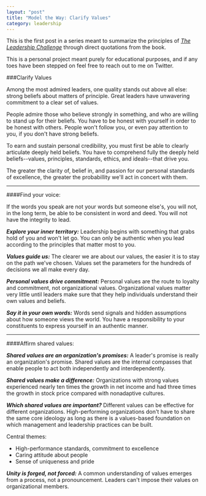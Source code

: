 ```yaml
---
layout: "post"
title: "Model the Way: Clarify Values"
category: leadership
---
```


This is the first post in a series meant to summarize the principles of *[The Leadership Challenge](http://www.amazon.com/Leadership-Challenge-4th-James-Kouzes/dp/0787984914/ref=tmm_hrd_title_0?_encoding=UTF8&sr=8-2&qid=1415953746)* through direct quotations from the book. 

This is a personal project meant purely for educational purposes, and if any toes have been stepped on feel free to reach out to me on Twitter.

###Clarify Values

Among the most admired leaders, one quality stands out above all else: strong beliefs about matters of principle. Great leaders have unwavering commitment to a clear set of values. 

People admire those who believe strongly in something, and who are willing to stand up for their beliefs. You have to be honest with yourself in order to be honest with others. People won't follow you, or even pay attention to you, if you don't have strong beliefs.

To earn and sustain personal credibility, you must first be able to clearly articulate deeply held beliefs. You have to comprehend fully the deeply held beliefs--values, principles, standards, ethics, and ideals--that drive you.

The greater the clarity of, belief in, and passion for our personal standards of excellence, the greater the probabillity we'll act in concert with them.

---

####Find your voice:

If the words you speak are not your words but someone else's, you will not, in the long term, be able to be consistent in word and deed. You will not have the integrity to lead.

***Explore your inner territory:*** Leadership begins with something that grabs hold of you and won't let go. You can only be authentic when you lead according to the principles that matter most to you.

***Values guide us:*** The clearer we are about our values, the easier it is to stay on the path we've chosen. Values set the parameters for the hundreds of decisions we all make every day.

***Personal values drive commitment:*** Personal values are the route to loyalty and commitment, not organizational values. Organizational values matter very little until leaders make sure that they help individuals understand their own values and beliefs.

***Say it in your own words:*** Words send signals and hidden assumptions about how someone views the world. You have a responsibility to your constituents to express yourself in an authentic manner.

---

####Affirm shared values:

***Shared values are an organization's promises:*** A leader's promise is really an organization's promise. Shared values are the internal compasses that enable people to act both independently and interdependently.

***Shared values make a difference:*** Organizations with strong values experienced nearly ten times the growth in net income and had three times the growth in stock price compared with nonadaptive cultures.

***Which shared values are important?*** Different values can be effective for different organizations. High-performing organizations don't have to share the same core ideology as long as there is a values-based foundation on which management and leadership practices can be built.

Central themes:

* High-performance standards, commitment to excellence
* Caring attitude about people
* Sense of uniqueness and pride

***Unity is forged, not forced:*** A common understanding of values emerges from a process, not a pronouncement. Leaders can't impose their values on organizational members.


